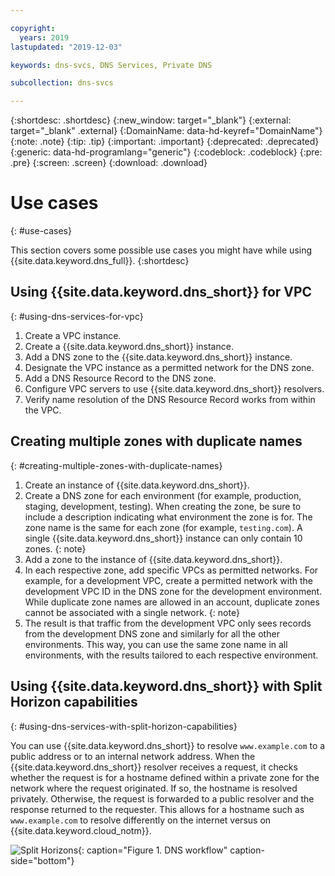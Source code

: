 ```yaml
---

copyright:
  years: 2019
lastupdated: "2019-12-03"

keywords: dns-svcs, DNS Services, Private DNS

subcollection: dns-svcs

---
```



{:shortdesc: .shortdesc}
{:new_window: target="_blank"}
{:external: target="_blank" .external}
{:DomainName: data-hd-keyref="DomainName"}
{:note: .note}
{:tip: .tip}
{:important: .important}
{:deprecated: .deprecated}
{:generic: data-hd-programlang="generic"}
{:codeblock: .codeblock}
{:pre: .pre}
{:screen: .screen}
{:download: .download}

# Use cases
{: #use-cases}

This section covers some possible use cases you might have while using {{site.data.keyword.dns_full}}.
{:shortdesc}

## Using {{site.data.keyword.dns_short}} for VPC
{: #using-dns-services-for-vpc}

  1. Create a VPC instance.
  2. Create a {{site.data.keyword.dns_short}} instance.
  3. Add a DNS zone to the {{site.data.keyword.dns_short}} instance.
  4. Designate the VPC instance as a permitted network for the DNS zone.
  5. Add a DNS Resource Record to the DNS zone.
  6. Configure VPC servers to use {{site.data.keyword.dns_short}} resolvers.
  7. Verify name resolution of the DNS Resource Record works from within the VPC.


## Creating multiple zones with duplicate names
{: #creating-multiple-zones-with-duplicate-names}

  1. Create an instance of {{site.data.keyword.dns_short}}.
  2. Create a DNS zone for each environment (for example, production, staging, development, testing). When creating the zone, be sure to include a description indicating what environment the zone is for. The zone name is the same for each zone (for example, `testing.com`).
     A single {{site.data.keyword.dns_short}} instance can only contain 10 zones.
     {: note}
  3. Add a zone to the instance of {{site.data.keyword.dns_short}}.
  4. In each respective zone, add specific VPCs as permitted networks. For example, for a development VPC, create a permitted network with the development VPC ID in the DNS zone for the development environment.
     While duplicate zone names are allowed in an account, duplicate zones cannot be associated with a single network.
     {: note}
  5. The result is that traffic from the development VPC only sees records from the development DNS zone and similarly for all the other environments. This way, you can use the same zone name in all environments, with the results tailored to each respective environment.

## Using {{site.data.keyword.dns_short}} with Split Horizon capabilities
{: #using-dns-services-with-split-horizon-capabilities}

You can use {{site.data.keyword.dns_short}} to resolve `www.example.com` to a public address or to an internal network address. When the {{site.data.keyword.dns_short}} resolver receives a request, it checks whether the request is for a hostname defined within a private zone for the network where the request originated. If so, the hostname is resolved privately. Otherwise, the request is forwarded to a public resolver and the response returned to the requester. This allows for a hostname such as `www.example.com` to resolve differently on the internet versus on {{site.data.keyword.cloud_notm}}.

![Split Horizons](images/dns-svcs-overview.png "Split horizons image"){: caption="Figure 1. DNS workflow" caption-side="bottom"}
